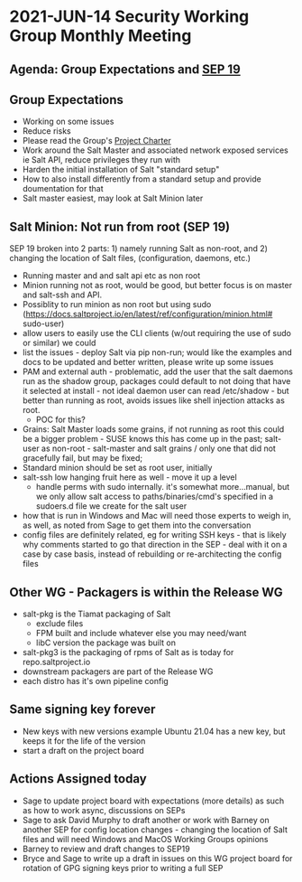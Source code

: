 # 2021-JUN-14 Security Working Group Monthly Meeting

## Agenda: Group Expectations and [SEP 19](https://github.com/saltstack/salt-enhancement-proposals/pull/35)

## Group Expectations

- Working on some issues
- Reduce risks
- Please read the Group's [Project Charter](https://github.com/saltstack/community/tree/master/working_groups/wg-Security)
- Work around the Salt Master and associated network exposed services ie Salt API, reduce privileges they run with
- Harden the initial installation of Salt "standard setup"
- How to also install differently from a standard setup and provide doumentation for that
- Salt master easiest, may look at Salt Minion later

## Salt Minion: Not run from root (SEP 19)

SEP 19 broken into 2 parts: 1) namely running Salt as non-root, and 2) changing the location of Salt files, (configuration, daemons, etc.)
  - Running master and and salt api etc as non root
  - Minion running not as root, would be good, but better focus is on master and salt-ssh and API.
  - Possiblity to run minion as non root but using sudo (https://docs.saltproject.io/en/latest/ref/configuration/minion.html# sudo-user)
- allow users to easily use the CLI clients (w/out requiring the use of sudo or similar) we could
- list the issues - deploy Salt via pip non-run; would like the examples and docs to be updated and better written, please write up some issues
- PAM and external auth - problematic, add the user that the salt daemons run as the shadow group, packages could default to not doing that have it selected at install - not ideal daemon user can read /etc/shadow - but better than running as root, avoids issues like shell injection attacks as root.
  - POC for this?
- Grains: Salt Master loads some grains, if not running as root this could be a bigger problem - SUSE knows this has come up in the past; salt-user as non-root - salt-master and salt grains / only one that did not gracefully fail, but may be fixed;
- Standard minion should be set as root user, initially
- salt-ssh low hanging fruit here as well - move it up a level
  - handle perms with sudo internally. it's somewhat more...manual, but we only allow salt access to paths/binaries/cmd's specified in a sudoers.d file we create for the salt user
- how that is run in Windows and Mac will need those experts to weigh in, as well, as noted from Sage to get them into the conversation
- config files are definitely related, eg for writing SSH keys - that is likely why comments started to go that direction in the SEP - deal with it on a case by case basis, instead of rebuilding or re-architecting the config files

## Other WG - Packagers is within the Release WG

- salt-pkg is the Tiamat packaging of Salt
  - exclude files
  - FPM built and include whatever else you may need/want
  - libC version the package was built on
- salt-pkg3 is the packaging of rpms of Salt as is today for repo.saltproject.io
- downstream packagers are part of the Release WG
- each distro has it's own pipeline config

## Same signing key forever

- New keys with new versions example Ubuntu 21.04 has a new key, but keeps it for the life of the version
- start a draft on the project board

## Actions Assigned today

- Sage to update project board with expectations (more details) as such as how to work async, discussions on SEPs
- Sage to ask David Murphy to draft another or work with Barney on another SEP for config location changes - changing the location of Salt files and will need Windows and MacOS Working Groups opinions
- Barney to review and draft changes to SEP19
- Bryce and Sage to write up a draft in issues on this WG project board for rotation of GPG signing keys prior to writing a full SEP
